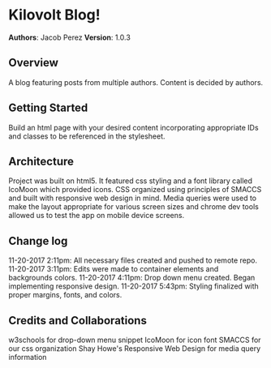 # Kilovolt Blog!

**Authors**: Jacob Perez
**Version**: 1.0.3

## Overview
A blog featuring posts from multiple authors. Content is decided by authors.

## Getting Started
Build an html page with your desired content incorporating appropriate IDs and classes to be referenced in the stylesheet.

## Architecture
Project was built on html5. It featured css styling and a font library called IcoMoon which provided icons. CSS organized using principles of SMACCS and built with responsive web design in mind. Media queries were used to make the layout appropriate for various screen sizes and chrome dev tools allowed us to test the app on mobile device screens.

## Change log
11-20-2017 2:11pm: All necessary files created and pushed to remote repo.
11-20-2017 3:11pm: Edits were made to container elements and backgrounds colors.
11-20-2017 4:11pm: Drop down menu created. Began implementing responsive design.
11-20-2017 5:43pm: Styling finalized with proper margins, fonts, and colors.

## Credits and Collaborations
w3schools for drop-down menu snippet
IcoMoon for icon font
SMACCS for our css organization
Shay Howe's Responsive Web Design for media query information